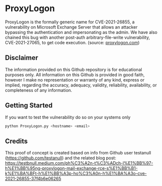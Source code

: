 # ProxyLogon

ProxyLogon is the formally generic name for CVE-2021-26855, a vulnerability on Microsoft Exchange Server that allows an attacker bypassing the authentication and impersonating as the admin. We have also chained this bug with another post-auth arbitrary-file-write vulnerability, CVE-2021-27065, to get code execution. (source: [proxylogon.com](https://proxylogon.com))

## Disclaimer
The information provided on this Github repository is for educational purposes only. All information on this Github is provided in good faith, however I make no representation or warranty of any kind, express or implied, regarding the accuracy, adequacy, validity, reliability, availability, or completeness of any information.

## Getting Started

If you want to test the vulnerability do so on your systems only

```python
python ProxyLogon.py <hostname> <email>
```

## Credits

This proof of concept is created based on info from Github user testanull (https://github.com/testanull) and the related blog post: https://testbnull.medium.com/ph%C3%A2n-t%C3%ADch-l%E1%BB%97-h%E1%BB%95ng-proxylogon-mail-exchange-rce-s%E1%BB%B1-k%E1%BA%BFt-h%E1%BB%A3p-ho%C3%A0n-h%E1%BA%A3o-cve-2021-26855-37f4b6e06265



